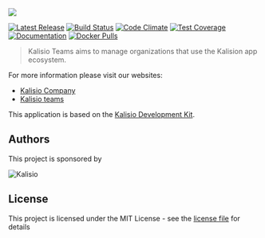 <img src="https://s3.eu-central-1.amazonaws.com/kalisioscope/teams/teams-logo-color-512x256.png">

[![Latest Release](https://img.shields.io/github/v/tag/kalisio/teams?sort=semver&label=latest)](https://github.com/kalisio/teams/releases)
[![Build Status](https://app.travis-ci.com/kalisio/teams.svg?branch=master)](https://app.travis-ci.com/kalisio/teams)
[![Code Climate](https://codeclimate.com/github/kalisio/teams/badges/gpa.svg)](https://codeclimate.com/github/kalisio/teams)
[![Test Coverage](https://codeclimate.com/github/kalisio/teams/badges/coverage.svg)](https://codeclimate.com/github/kalisio/teams/coverage)
[![Documentation](https://img.shields.io/badge/documentation-available-brightgreen.svg)](https://kalisio.github.io/teams/)
[![Docker Pulls](https://img.shields.io/docker/pulls/kalisio/teams.svg)](https://hub.docker.com/r/kalisio/teams/)

> Kalisio Teams aims to manage organizations that use the Kalision app ecosystem.

For more information please visit our websites:
* [Kalisio Company](https://kalisio.com/)
* [Kalisio teams](https://kalisio.github.io/teams/)

This application is based on the [Kalisio Development Kit](https://kalisio.github.io/kdk/).

## Authors

This project is sponsored by 

![Kalisio](https://s3.eu-central-1.amazonaws.com/kalisioscope/kalisio/kalisio-logo-black-256x84.png)

## License

This project is licensed under the MIT License - see the [license file](./LICENSE.md) for details

